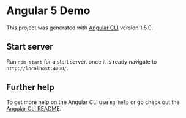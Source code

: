 # Angular 5 Demo

This project was generated with [Angular CLI](https://github.com/angular/angular-cli) version 1.5.0.

## Start server

Run `npm start` for a start server. once it is ready navigate to `http://localhost:4200/`.

## Further help

To get more help on the Angular CLI use `ng help` or go check out the [Angular CLI README](https://github.com/angular/angular-cli/blob/master/README.md).
